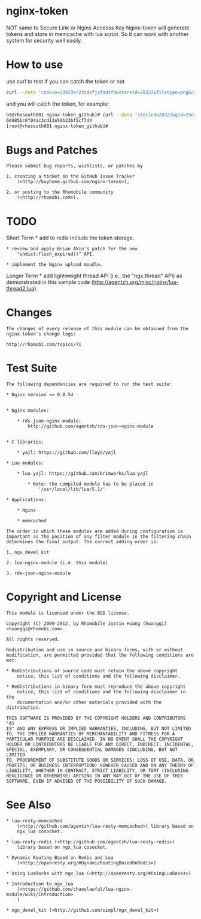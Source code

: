 nginx-token
===========

NOT same to Secure Link or Nginx Accesss Key
Nginx-token will generate tokens and store in memcache with lua script. So it can work with another system for security well easily.

# How to use

use curl to test if you can catch the token or not

```bash
curl --data 'cookie=23823er23sdafjafadsfa&storeid=28322&filetype=png&callback=http://anyhost/interface.aspx' youhost/youlocation
```

and you will catch the token, for example:

```bash
ot@rhosouth001 nginx-token_github]# curl --data 'storied=28322&gid=23er23sdafjafadsfadwefjsdfj3dsf2&filetype=png&callback=http://www.cn100.com/interface.aspx&sz=20480' labs.rhomobi.com/test-json
66985bc0f04ac3cd13e50b23bf5cf7d4
[root@rhosouth001 nginx-token_github]#
```

# Bugs and Patches
    Please submit bug reports, wishlists, or patches by

    1. creating a ticket on the GitHub Issue Tracker
        (<http://buyhome.github.com/nginx-token>),

    2. or posting to the Rhomobile community
        (<http://rhomobi.com>).

# TODO
  Short Term
    * add to redis include the token storage.

    * review and apply Brian Akin's patch for the new
        "shdict:flush_expired()" API.

    * implement the Nginx upload moudle.


  Longer Term
    * add lightweight thread API (i.e., the "ngx.thread" API) as
        demonstrated in this sample code
        (<http://agentzh.org/misc/nginx/lua-thread2.lua>).


# Changes
    The changes of every release of this module can be obtained from the
    nginx-token's change logs:

    http://rhomobi.com/topics/71

# Test Suite
    The following dependencies are required to run the test suite:

    * Nginx version >= 0.8.54


    * Nginx modules:

        * rds-json-nginx-module:
            http://github.com/agentzh/rds-json-nginx-module


    * C libraries:

        * yajl: https://github.com/lloyd/yajl

    * Lua modules:

        * lua-yajl: https://github.com/brimworks/lua-yajl

            * Note: the compiled module has to be placed in
                '/usr/local/lib/lua/5.1/'

    * Applications:

        * Nginx

        * memcached

    The order in which these modules are added during configuration is
    important as the position of any filter module in the filtering chain
    determines the final output. The correct adding order is:

    1. ngx_devel_kit

    2. lua-nginx-module (i.e. this module)

    3. rds-json-nginx-module

# Copyright and License
    This module is licensed under the BSD license.

    Copyright (C) 2009-2012, by Rhomobile Justin Huang (huangqi)
    <huangqi@rhomobi.com>.

    All rights reserved.

    Redistribution and use in source and binary forms, with or without
    modification, are permitted provided that the following conditions are
    met:

    * Redistributions of source code must retain the above copyright
        notice, this list of conditions and the following disclaimer.

    * Redistributions in binary form must reproduce the above copyright
        notice, this list of conditions and the following disclaimer in the
        documentation and/or other materials provided with the distribution.

    THIS SOFTWARE IS PROVIDED BY THE COPYRIGHT HOLDERS AND CONTRIBUTORS "AS
    IS" AND ANY EXPRESS OR IMPLIED WARRANTIES, INCLUDING, BUT NOT LIMITED
    TO, THE IMPLIED WARRANTIES OF MERCHANTABILITY AND FITNESS FOR A
    PARTICULAR PURPOSE ARE DISCLAIMED. IN NO EVENT SHALL THE COPYRIGHT
    HOLDER OR CONTRIBUTORS BE LIABLE FOR ANY DIRECT, INDIRECT, INCIDENTAL,
    SPECIAL, EXEMPLARY, OR CONSEQUENTIAL DAMAGES (INCLUDING, BUT NOT LIMITED
    TO, PROCUREMENT OF SUBSTITUTE GOODS OR SERVICES; LOSS OF USE, DATA, OR
    PROFITS; OR BUSINESS INTERRUPTION) HOWEVER CAUSED AND ON ANY THEORY OF
    LIABILITY, WHETHER IN CONTRACT, STRICT LIABILITY, OR TORT (INCLUDING
    NEGLIGENCE OR OTHERWISE) ARISING IN ANY WAY OUT OF THE USE OF THIS
    SOFTWARE, EVEN IF ADVISED OF THE POSSIBILITY OF SUCH DAMAGE.

# See Also
    * lua-resty-memcached
        (<http://github.com/agentzh/lua-resty-memcached>) library based on
        ngx_lua cosocket.

    * lua-resty-redis (<http://github.com/agentzh/lua-resty-redis>)
        library based on ngx_lua cosocket.

    * Dynamic Routing Based on Redis and Lua
        (<http://openresty.org/#DynamicRoutingBasedOnRedis>)

    * Using LuaRocks with ngx_lua (<http://openresty.org/#UsingLuaRocks>)

    * Introduction to ngx_lua
        (<https://github.com/chaoslawful/lua-nginx-module/wiki/Introduction>
        )

    * ngx_devel_kit (<http://github.com/simpl/ngx_devel_kit>)


